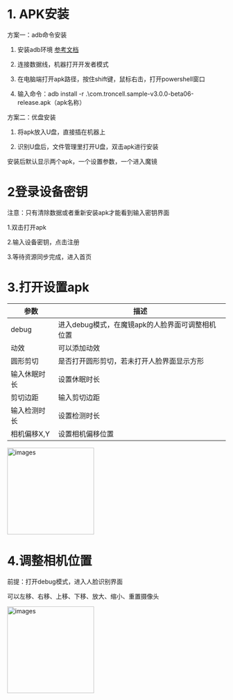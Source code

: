 # 1. APK安装

方案一：adb命令安装

1. 安装adb环境 [参考文档](https://blog.csdn.net/weixin_55018452/article/details/121992202) 
   
2. 连接数据线，机器打开开发者模式

3. 在电脑端打开apk路径，按住shift键，鼠标右击，打开powershell窗口

4. 输入命令：adb install -r .\com.troncell.sample-v3.0.0-beta06-release.apk（apk名称）

方案二：优盘安装

1. 将apk放入U盘，直接插在机器上
   
2. 识别U盘后，文件管理里打开U盘，双击apk进行安装
   
安装后默认显示两个apk，一个设置参数，一个进入魔镜
# 2登录设备密钥

注意：只有清除数据或者重新安装apk才能看到输入密钥界面

1.双击打开apk

2.输入设备密钥，点击注册

3.等待资源同步完成，进入首页

# 3.打开设置apk
|  参数  |  描述|
|--|--|
|debug|进入debug模式，在魔镜apk的人脸界面可调整相机位置|
|动效|可以添加动效|
|圆形剪切|是否打开圆形剪切，若未打开人脸界面显示方形|
|输入休眠时长|设置休眠时长|
|剪切边距|输入剪切边距|
|输入检测时长|设置检测时长|
|相机偏移X,Y|设置相机偏移位置|


   <img style="width:200px" class="right" src="https://sensingstore.oss-cn-shanghai.aliyuncs.com/Troncell/Knowledge/Docs/Mirror/images/1.jpg" alt="images" />
   
# 4.调整相机位置
前提：打开debug模式，进入人脸识别界面

可以左移、右移、上移、下移、放大、缩小、重置摄像头

 <img style="width:200px" class="right" src="https://sensingstore.oss-cn-shanghai.aliyuncs.com/Troncell/Knowledge/Docs/Mirror/images/2.jpg" alt="images" />
